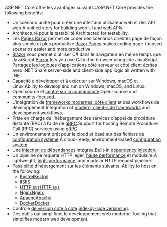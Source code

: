 <span data-ttu-id="49b02-101">ASP.NET Core offre les avantages suivants :</span><span class="sxs-lookup"><span data-stu-id="49b02-101">ASP.NET Core provides the following benefits:</span></span>

* <span data-ttu-id="49b02-102">Un scénario unifié pour créer une interface utilisateur web et des API web.</span><span class="sxs-lookup"><span data-stu-id="49b02-102">A unified story for building web UI and web APIs.</span></span>
* <span data-ttu-id="49b02-103">Architecturé pour la testabilité.</span><span class="sxs-lookup"><span data-stu-id="49b02-103">Architected for testability.</span></span>
* <span data-ttu-id="49b02-104">Les [Pages Razor](xref:razor-pages/index) permet de coder des scénarios orientés page de façon plus simple et plus productive.</span><span class="sxs-lookup"><span data-stu-id="49b02-104">[Razor Pages](xref:razor-pages/index) makes coding page-focused scenarios easier and more productive.</span></span>
* <span data-ttu-id="49b02-105">[Blazor](xref:blazor/index) vous permet d’utiliser C# dans le navigateur en même temps que JavaScript.</span><span class="sxs-lookup"><span data-stu-id="49b02-105">[Blazor](xref:blazor/index) lets you use C# in the browser alongside JavaScript.</span></span> <span data-ttu-id="49b02-106">Partagez les logiques d’applications côté serveur et côté client écrites avec .NET.</span><span class="sxs-lookup"><span data-stu-id="49b02-106">Share server-side and client-side app logic all written with .NET.</span></span>
* <span data-ttu-id="49b02-107">Capacité à développer et à exécuter sur Windows, macOS et Linux.</span><span class="sxs-lookup"><span data-stu-id="49b02-107">Ability to develop and run on Windows, macOS, and Linux.</span></span>
* <span data-ttu-id="49b02-108">Open source et [centré sur la communauté](https://live.asp.net/).</span><span class="sxs-lookup"><span data-stu-id="49b02-108">Open-source and [community-focused](https://live.asp.net/).</span></span>
* <span data-ttu-id="49b02-109">L’intégration de [frameworks modernes, côté client](xref:blazor/index) et des workflows de développement.</span><span class="sxs-lookup"><span data-stu-id="49b02-109">Integration of [modern, client-side frameworks](xref:blazor/index) and development workflows.</span></span>
* <span data-ttu-id="49b02-110">Prise en charge de l’hébergement des services d’appel de procédure distante (RPC) à l’aide de [gRPC](xref:grpc/index).</span><span class="sxs-lookup"><span data-stu-id="49b02-110">Support for hosting Remote Procedure Call (RPC) services using [gRPC](xref:grpc/index).</span></span>
* <span data-ttu-id="49b02-111">Un environnement prêt pour le cloud et basé sur des fichiers de [configuration système](xref:fundamentals/configuration/index).</span><span class="sxs-lookup"><span data-stu-id="49b02-111">A cloud-ready, environment-based [configuration system](xref:fundamentals/configuration/index).</span></span>
* <span data-ttu-id="49b02-112">Une [Injection de dépendances](xref:fundamentals/dependency-injection) intégrée.</span><span class="sxs-lookup"><span data-stu-id="49b02-112">Built-in [dependency injection](xref:fundamentals/dependency-injection).</span></span>
* <span data-ttu-id="49b02-113">Un pipeline de requête HTTP léger, [haute performance](https://github.com/aspnet/benchmarks) et modulaire.</span><span class="sxs-lookup"><span data-stu-id="49b02-113">A lightweight, [high-performance](https://github.com/aspnet/benchmarks), and modular HTTP request pipeline.</span></span>
* <span data-ttu-id="49b02-114">Possibilité d’hébergement sur les éléments suivants :</span><span class="sxs-lookup"><span data-stu-id="49b02-114">Ability to host on the following:</span></span>
  * [<span data-ttu-id="49b02-115">Kestrel</span><span class="sxs-lookup"><span data-stu-id="49b02-115">Kestrel</span></span>](xref:fundamentals/servers/kestrel)
  * [<span data-ttu-id="49b02-116">IIS</span><span class="sxs-lookup"><span data-stu-id="49b02-116">IIS</span></span>](xref:host-and-deploy/iis/index)
  * [<span data-ttu-id="49b02-117">HTTP.sys</span><span class="sxs-lookup"><span data-stu-id="49b02-117">HTTP.sys</span></span>](xref:fundamentals/servers/httpsys)
  * [<span data-ttu-id="49b02-118">Nginx</span><span class="sxs-lookup"><span data-stu-id="49b02-118">Nginx</span></span>](xref:host-and-deploy/linux-nginx)
  * [<span data-ttu-id="49b02-119">Apache</span><span class="sxs-lookup"><span data-stu-id="49b02-119">Apache</span></span>](xref:host-and-deploy/linux-apache)
  * [<span data-ttu-id="49b02-120">Docker</span><span class="sxs-lookup"><span data-stu-id="49b02-120">Docker</span></span>](xref:host-and-deploy/docker/index)
* <span data-ttu-id="49b02-121">Contrôle [de version côte à côte](/dotnet/standard/choosing-core-framework-server#a-need-for-side-by-side-of-net-versions-per-application-level).</span><span class="sxs-lookup"><span data-stu-id="49b02-121">[Side-by-side versioning](/dotnet/standard/choosing-core-framework-server#a-need-for-side-by-side-of-net-versions-per-application-level).</span></span>
* <span data-ttu-id="49b02-122">Des outils qui simplifient le développement web moderne.</span><span class="sxs-lookup"><span data-stu-id="49b02-122">Tooling that simplifies modern web development.</span></span>
